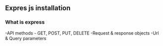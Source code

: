 ## Expres js installation 
### What is express 
-API methods - GET, POST, PUT, DELETE
-Request & response objects 
-Url  &  Query parameters